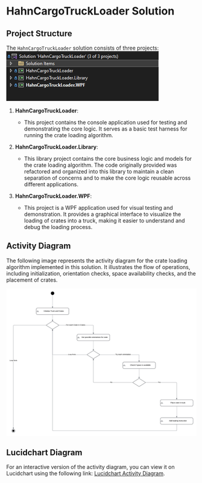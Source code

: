 # HahnCargoTruckLoader Solution

## Project Structure

The `HahnCargoTruckLoader` solution consists of three projects:
![Activity Diagram](Images/Solution.png)

1. **HahnCargoTruckLoader**:
   - This project contains the console application used for testing and demonstrating the core logic. It serves as a basic test harness for running the crate loading algorithm.

2. **HahnCargoTruckLoader.Library**:
   - This library project contains the core business logic and models for the crate loading algorithm. The code originally provided was refactored and organized into this library to maintain a clean separation of concerns and to make the core logic reusable across different applications.

3. **HahnCargoTruckLoader.WPF**:
   - This project is a WPF application used for visual testing and demonstration. It provides a graphical interface to visualize the loading of crates into a truck, making it easier to understand and debug the loading process.

## Activity Diagram

The following image represents the activity diagram for the crate loading algorithm implemented in this solution. It illustrates the flow of operations, including initialization, orientation checks, space availability checks, and the placement of crates.

![Activity Diagram](Images/activity_diagram.png)

## Lucidchart Diagram

For an interactive version of the activity diagram, you can view it on Lucidchart using the following link: [Lucidchart Activity Diagram](https://www.lucidchart.com/pages/).
